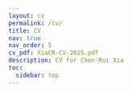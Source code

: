 ```yaml
---
layout: cv
permalink: /cv/
title: CV
nav: true
nav_order: 5
cv_pdf: XiaCR-CV-2025.pdf
description: CV for Chen-Rui Xia
toc:
  sidebar: top
---
```

